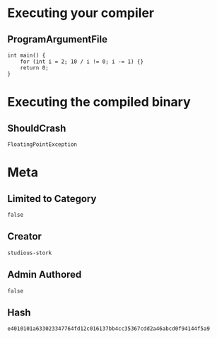 # Executing your compiler

## ProgramArgumentFile

```
int main() {
    for (int i = 2; 10 / i != 0; i -= 1) {}
    return 0;
}
```

# Executing the compiled binary

## ShouldCrash

```
FloatingPointException
```

# Meta

## Limited to Category

```
false
```

## Creator

```
studious-stork
```

## Admin Authored

```
false
```

## Hash

```
e4010101a633023347764fd12c016137bb4cc35367cdd2a46abcd0f94144f5a9
```

